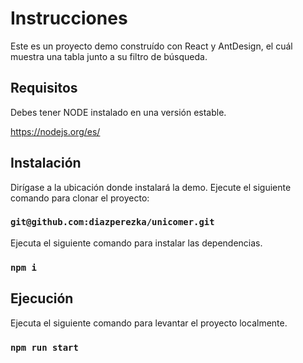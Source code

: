 # Instrucciones

Este es un proyecto demo construído con React y AntDesign, el cuál muestra una tabla junto a su filtro de búsqueda.

## Requisitos

Debes tener NODE instalado en una versión estable.

https://nodejs.org/es/

## Instalación
Dirígase a la ubicación donde instalará la demo.
Ejecute el siguiente comando para clonar el proyecto:

### `git@github.com:diazperezka/unicomer.git`

Ejecuta el siguiente comando para instalar las dependencias.

### `npm i`

## Ejecución

Ejecuta el siguiente comando para levantar el proyecto localmente.

### `npm run start`
